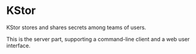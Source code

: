 # KStor

KStor stores and shares secrets among teams of users.

This is the server part, supporting a command-line client and a web user interface.
